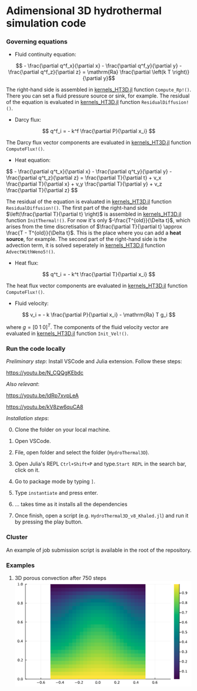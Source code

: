 # Adimensional 3D hydrothermal simulation code

### Governing equations

- Fluid continuity equation:

$$ - \frac{\partial q^f_x}{\partial x} - \frac{\partial q^f_y}{\partial y} - \frac{\partial q^f_z}{\partial z} = \mathrm{Ra} \frac{\partial \left(k T \right)}{\partial y}$$

The right-hand side is assembled in [kernels_HT3D.jl](/kernels_HT3D.jl) function `Compute_Rp!()`. There you can set a fluid pressure source or sink, for example. The residual of the equation is evaluated in [kernels_HT3D.jl](/kernels_HT3D.jl) function `ResidualDiffusion!()`.

- Darcy flux:

$$ q^f_i = - k^f \frac{\partial P}{\partial x_i} $$

The Darcy flux vector components are evaluated in [kernels_HT3D.jl](/kernels_HT3D.jl) function `ComputeFlux!()`.

- Heat equation:
  
 $$  - \frac{\partial q^t_x}{\partial x} - \frac{\partial q^t_y}{\partial y} - \frac{\partial q^t_z}{\partial z} = \frac{\partial T}{\partial t} + v_x \frac{\partial T}{\partial x} + v_y \frac{\partial T}{\partial y} + v_z \frac{\partial T}{\partial z} \$$

The residual of the equation is evaluated in [kernels_HT3D.jl](/kernels_HT3D.jl) function `ResidualDiffusion!()`. The first part of the right-hand side $\left(\frac{\partial T}{\partial t} \right)$ is assembled in [kernels_HT3D.jl](/kernels_HT3D.jl) function `InitThermal!()`. For now it's only $-\frac{T^{old}}{\Delta t}$, which arises from the time discretisation of $\frac{\partial T}{\partial t} \approx \frac{T - T^{old}}{\Delta t}$. This is the place where you can add a **heat source**, for example. The second part of the right-hand side is the advection term, it is solved seperately in [kernels_HT3D.jl](/kernels_HT3D.jl) function `AdvectWithWeno5!()`.

 - Heat flux:

$$ q^t_i = - k^t \frac{\partial T}{\partial x_i} $$

The heat flux vector components are evaluated in [kernels_HT3D.jl](/kernels_HT3D.jl) function `ComputeFlux!()`.

   
- Fluid velocity:

$$ v_i = - k \frac{\partial P}{\partial x_i} - \mathrm{Ra} T g_i  $$

where $g = [0 \; 1 \; 0]^T$. The components of the fluid velocity vector are evaluated in [kernels_HT3D.jl](/kernels_HT3D.jl) function `Init_Vel!()`.


### Run the code locally

*Preliminary step*: Install VSCode and Julia extension. Follow these steps:

https://youtu.be/N_CQQgKEbdc

*Also relevant*:

https://youtu.be/ldRp7xvpLeA

https://youtu.be/kV8zw6quCA8


*Installation steps*:

0. Clone the folder on your local machine.

2. Open VSCode.

3. File, open folder and select the folder (`HydroThermal3D`).

4. Open Julia's REPL `Ctrl+Shift+P` and type.`Start REPL` in the search bar, click on it.

5. Go to package mode by typing `]`.

6. Type `instantiate` and press enter. 

7. ... takes time as it installs all the dependencies

8. Once finish, open a script (e.g. `HydroThermal3D_v8_Khaled.jl`) and run it by pressing the play button.

### Cluster

An example of job submission script is available in the root of the repository.

### Examples

1. 3D porous convection after 750 steps
![](./images/PorousConvectionStep0750.png)
